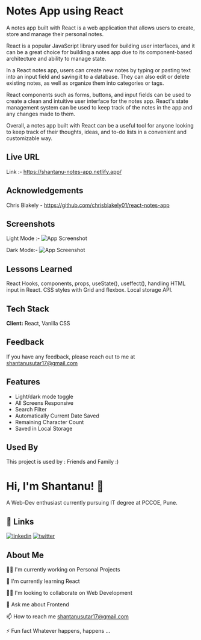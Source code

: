 
# Notes App using React

A notes app built with React is a web application that allows users to create, store and manage their personal notes.

React is a popular JavaScript library used for building user interfaces, and it can be a great choice for building a notes app due to its component-based architecture and ability to manage state.

In a React notes app, users can create new notes by typing or pasting text into an input field and saving it to a database. They can also edit or delete existing notes, as well as organize them into categories or tags.

React components such as forms, buttons, and input fields can be used to create a clean and intuitive user interface for the notes app. React's state management system can be used to keep track of the notes in the app and any changes made to them.

Overall, a notes app built with React can be a useful tool for anyone looking to keep track of their thoughts, ideas, and to-do lists in a convenient and customizable way.


## Live URL

Link :-   https://shantanu-notes-app.netlify.app/ 

## Acknowledgements

Chris Blakely - https://github.com/chrisblakely01/react-notes-app

## Screenshots
Light Mode :- 
![App Screenshot](https://i.postimg.cc/cJ2RwfLC/Screenshot-2023-03-27-104326.png)

Dark Mode:-
![App Screenshot](https://i.postimg.cc/43mvYWZj/Screenshot-2023-03-27-104349.png)
## Lessons Learned

React Hooks, components, props, useState(), useffect(), handling HTML input in React. CSS styles with Grid and flexbox. Local storage API.


## Tech Stack

**Client:** React, Vanilla CSS




## Feedback

If you have any feedback, please reach out to me at shantanusutar17@gmail.com


## Features

- Light/dark mode toggle
- All Screens Responsive
- Search Filter
- Automatically Current Date Saved
- Remaining Character Count
- Saved in Local Storage


## Used By

This project is used by : Friends and Family :)



# Hi, I'm Shantanu! 👋
A Web-Dev enthusiast currently pursuing IT degree at PCCOE, Pune.

## 🔗 Links

[![linkedin](https://img.shields.io/badge/linkedin-0A66C2?style=for-the-badge&logo=linkedin&logoColor=white)](https://www.linkedin.com/in/shantanu-sutar-425591238/)
[![twitter](https://img.shields.io/badge/twitter-1DA1F2?style=for-the-badge&logo=twitter&logoColor=white)](https://twitter.com/ShantanuSutar17)


## About Me
👩‍💻 I'm currently working on Personal Projects

🧠 I'm currently learning React

👯‍♀️ I'm looking to collaborate on Web Development

💬 Ask me about Frontend

📫 How to reach me shantanusutar17@gmail.com

⚡️ Fun fact Whatever happens, happens ...

